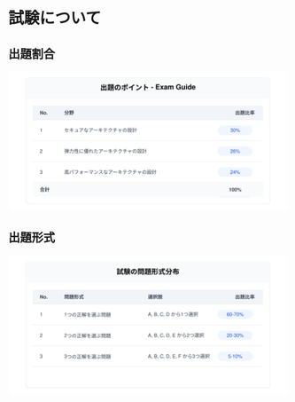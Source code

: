 # 試験について

## 出題割合

![出題割合](/image/management-monitoring&governance/exam/exam-distribution-table.svg)

## 出題形式

![出題形式](/image/management-monitoring&governance/exam/question-format-svg.svg)
